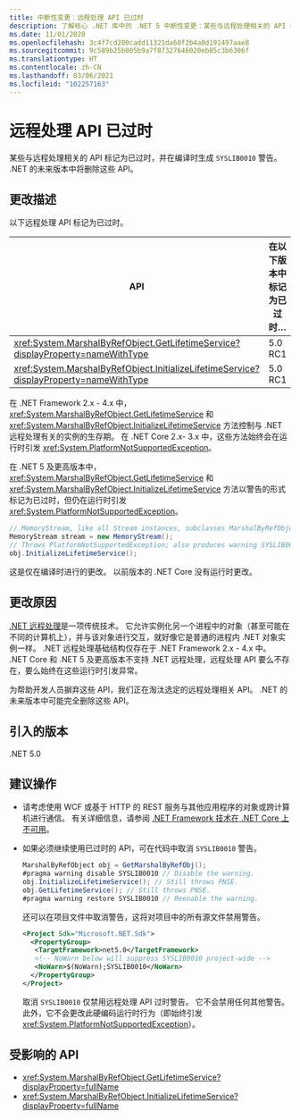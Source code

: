 ```yaml
---
title: 中断性变更：远程处理 API 已过时
description: 了解核心 .NET 库中的 .NET 5 中断性变更：某些与远程处理相关的 API 标记为已过时，并使用自定义诊断 ID 生成警告。
ms.date: 11/01/2020
ms.openlocfilehash: 3c4f7cd200cadd11321da60f2b4a0d191497aae8
ms.sourcegitcommit: 9c589b25b005b9a7f87327646020eb85c3b6306f
ms.translationtype: HT
ms.contentlocale: zh-CN
ms.lasthandoff: 03/06/2021
ms.locfileid: "102257163"
---
```

# <a name="remoting-apis-are-obsolete"></a>远程处理 API 已过时

某些与远程处理相关的 API 标记为已过时，并在编译时生成 `SYSLIB0010` 警告。 .NET 的未来版本中将删除这些 API。

## <a name="change-description"></a>更改描述

以下远程处理 API 标记为已过时。

| API | 在以下版本中标记为已过时… |
| - | - |
| <xref:System.MarshalByRefObject.GetLifetimeService?displayProperty=nameWithType> | 5.0 RC1 |
| <xref:System.MarshalByRefObject.InitializeLifetimeService?displayProperty=nameWithType> | 5.0 RC1 |

在 .NET Framework 2.x - 4.x 中，<xref:System.MarshalByRefObject.GetLifetimeService> 和 <xref:System.MarshalByRefObject.InitializeLifetimeService> 方法控制与 .NET 远程处理有关的实例的生存期。 在 .NET Core 2.x- 3.x 中，这些方法始终会在运行时引发 <xref:System.PlatformNotSupportedException>。

在 .NET 5 及更高版本中，<xref:System.MarshalByRefObject.GetLifetimeService> 和 <xref:System.MarshalByRefObject.InitializeLifetimeService> 方法以警告的形式标记为已过时，但仍在运行时引发 <xref:System.PlatformNotSupportedException>。

```csharp
// MemoryStream, like all Stream instances, subclasses MarshalByRefObject.
MemoryStream stream = new MemoryStream();
// Throws PlatformNotSupportedException; also produces warning SYSLIB0010.
obj.InitializeLifetimeService();
```

这是仅在编译时进行的更改。 以前版本的 .NET Core 没有运行时更改。

## <a name="reason-for-change"></a>更改原因

[.NET 远程处理](/previous-versions/dotnet/netframework-1.1/kwdt6w2k(v=vs.71))是一项传统技术。 它允许实例化另一个进程中的对象（甚至可能在不同的计算机上），并与该对象进行交互，就好像它是普通的进程内 .NET 对象实例一样。 .NET 远程处理基础结构仅存在于 .NET Framework 2.x - 4.x 中。 .NET Core 和 .NET 5 及更高版本不支持 .NET 远程处理，远程处理 API 要么不存在，要么始终在这些运行时引发异常。

为帮助开发人员摒弃这些 API，我们正在淘汰选定的远程处理相关 API。 .NET 的未来版本中可能完全删除这些 API。

## <a name="version-introduced"></a>引入的版本

.NET 5.0

## <a name="recommended-action"></a>建议操作

- 请考虑使用 WCF 或基于 HTTP 的 REST 服务与其他应用程序的对象或跨计算机进行通信。 有关详细信息，请参阅 [.NET Framework 技术在 .NET Core 上不可用](../../../porting/net-framework-tech-unavailable.md)。

- 如果必须继续使用已过时的 API，可在代码中取消 `SYSLIB0010` 警告。

  ```csharp
  MarshalByRefObject obj = GetMarshalByRefObj();
  #pragma warning disable SYSLIB0010 // Disable the warning.
  obj.InitializeLifetimeService(); // Still throws PNSE.
  obj.GetLifetimeService(); // Still throws PNSE.
  #pragma warning restore SYSLIB0010 // Reenable the warning.
  ```

  还可以在项目文件中取消警告，这将对项目中的所有源文件禁用警告。

  ```xml
  <Project Sdk="Microsoft.NET.Sdk">
    <PropertyGroup>
     <TargetFramework>net5.0</TargetFramework>
     <!-- NoWarn below will suppress SYSLIB0010 project-wide -->
     <NoWarn>$(NoWarn);SYSLIB0010</NoWarn>
    </PropertyGroup>
  </Project>
  ```

  取消 `SYSLIB0010` 仅禁用远程处理 API 过时警告。 它不会禁用任何其他警告。 此外，它不会更改此硬编码运行时行为（即始终引发 <xref:System.PlatformNotSupportedException>）。

## <a name="affected-apis"></a>受影响的 API

- <xref:System.MarshalByRefObject.GetLifetimeService?displayProperty=fullName>
- <xref:System.MarshalByRefObject.InitializeLifetimeService?displayProperty=fullName>

<!--

#### Category

Core .NET libraries

### Affected APIs

- `M:System.MarshalByRefObject.GetLifetimeService`
- `M:System.MarshalByRefObject.InitializeLifetimeService`

-->
